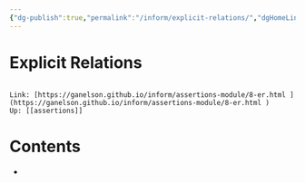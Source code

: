 ```yaml
---
{"dg-publish":true,"permalink":"/inform/explicit-relations/","dgHomeLink":true,"dgPassFrontmatter":false}
---
```


# Explicit Relations
```ad-info

Link: [https://ganelson.github.io/inform/assertions-module/8-er.html ](https://ganelson.github.io/inform/assertions-module/8-er.html )
Up: [[assertions]]
```

# Contents
- 